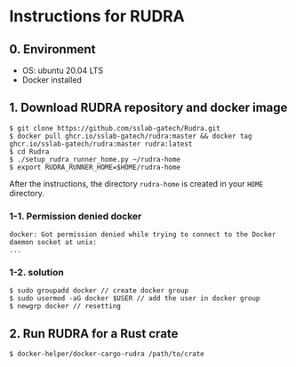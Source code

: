 # Instructions for RUDRA

## 0. Environment

- OS: ubuntu 20.04 LTS
- Docker installed

## 1. Download RUDRA repository and docker image
```
$ git clone https://github.com/sslab-gatech/Rudra.git
$ docker pull ghcr.io/sslab-gatech/rudra:master && docker tag ghcr.io/sslab-gatech/rudra:master rudra:latest
$ cd Rudra
$ ./setup_rudra_runner_home.py ~/rudra-home
$ export RUDRA_RUNNER_HOME=$HOME/rudra-home
```
After the instructions, the directory `rudra-home` is created in your `HOME` directory.

### 1-1. Permission denied docker

```
docker: Got permission denied while trying to connect to the Docker daemon socket at unix:
...
```

### 1-2. solution
```
$ sudo groupadd docker // create docker group
$ sudo usermod -aG docker $USER // add the user in docker group
$ newgrp docker // resetting
```

## 2. Run RUDRA for a Rust crate
```
$ docker-helper/docker-cargo-rudra /path/to/crate
```
